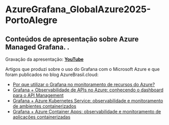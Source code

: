 # AzureGrafana_GlobalAzure2025-PortoAlegre
Conteúdos de apresentação sobre Azure Managed Grafana.
.
---

Gravação da apresentação: [**YouTube**](https://www.youtube.com/watch?v=E-QWOA0vS0Y)

Artigos que produzi sobre o uso do Grafana com o Microsoft Azure e que foram publicados no blog AzureBrasil.cloud:
- [Por que utilizar o Grafana no monitoramento de recursos do Azure?](https://www.azurebrasil.cloud/grafana-monitoramento-azure/)
- [Grafana + Observabilidade de APIs no Azure: conhecendo o dashboard para o API Management](https://www.azurebrasil.cloud/grafana-azure-api-management/)
- [Grafana + Azure Kubernetes Service: observabilidade e monitoramento de ambientes containerizados](https://www.azurebrasil.cloud/grafana-azure-kubernetes-service/)
- [Grafana + Azure Container Apps: observabilidade e monitoramento de aplicações containerizadas](https://www.azurebrasil.cloud/grafana-azure-container-apps/)
